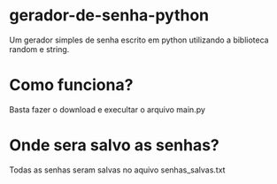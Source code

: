 # gerador-de-senha-python
 Um gerador simples de senha escrito em python utilizando a biblioteca random e string.

 # Como funciona?
Basta fazer o download e execultar o arquivo main.py

# Onde sera salvo as senhas?
Todas as senhas seram salvas no aquivo senhas_salvas.txt
